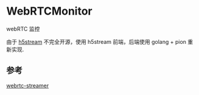 # WebRTCMonitor

webRTC 监控

由于 [h5stream](https://linkingvision.com/download/documentation/h5stream/) 不完全开源，使用 h5stream 前端，后端使用 golang + pion 重新实现.

## 参考

[webrtc-streamer](https://github.com/mpromonet/webrtc-streamer)

